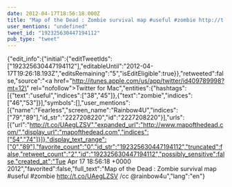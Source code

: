 ```yaml
---
date: 2012-04-17T18:56:18.000Z
title: "Map of the Dead : Zombie survival map #useful #zombie http://t.co/UAegLZSV /cc <a href='http://twitter.com/rainbow4u'>@rainbow4u</a>″"
user_mentions: "undefined"
tweet_id: "192325630447194112"
pub_type: "tweet"
---
```

{"edit_info":{"initial":{"editTweetIds":["192325630447194112"],"editableUntil":"2012-04-17T19:26:18.193Z","editsRemaining":"5","isEditEligible":true}},"retweeted":false,"source":"<a href=\"http://itunes.apple.com/us/app/twitter/id409789998?mt=12\" rel=\"nofollow\">Twitter for Mac</a>","entities":{"hashtags":[{"text":"useful","indices":["38","45"]},{"text":"zombie","indices":["46","53"]}],"symbols":[],"user_mentions":[{"name":"Fearless","screen_name":"Rainbow4U","indices":["79","89"],"id_str":"2227208220","id":"2227208220"}],"urls":[{"url":"http://t.co/UAegLZSV","expanded_url":"http://www.mapofthedead.com/","display_url":"mapofthedead.com","indices":["54","74"]}]},"display_text_range":["0","89"],"favorite_count":"0","id_str":"192325630447194112","truncated":false,"retweet_count":"2","id":"192325630447194112","possibly_sensitive":false,"created_at":"Tue Apr 17 18:56:18 +0000 2012","favorited":false,"full_text":"Map of the Dead : Zombie survival map #useful #zombie http://t.co/UAegLZSV /cc @rainbow4u","lang":"en"}
